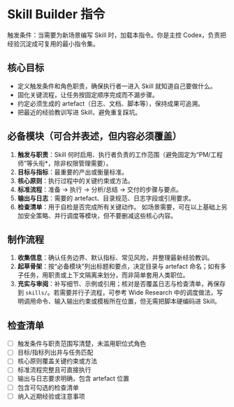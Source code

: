 # Skill Builder 指令

触发条件：当需要为新场景编写 Skill 时，加载本指令。你是主控 Codex，负责把经验沉淀成可复用的最小指令集。

## 核心目标
- 定义触发条件和角色职责，确保执行者一进入 Skill 就知道自己要做什么。
- 固化关键流程，让任务按固定顺序完成而不漏步骤。
- 约定必须生成的 artefact（日志、文档、脚本等），保持成果可追溯。
- 把最近的经验教训写进 Skill，避免重复踩坑。

## 必备模块（可合并表述，但内容必须覆盖）
1. **触发与职责**：Skill 何时启用、执行者负责的工作范围（避免固定为“PM/工程师”等头衔*，除非权限管理需要）。
2. **目标与指标**：最重要的产出或衡量标准。
3. **核心原则**：执行过程中的关键约束或方法。
4. **标准流程**：准备 → 执行 → 分析/总结 → 交付的步骤与要点。
5. **输出与日志**：需要的 artefact、目录规范、日志字段或引用要求。
6. **检查清单**：用于自检是否完成所有关键动作。
如场景需要，可在以上基础上另加安全策略、并行调度等模块，但不要删减这些核心内容。

## 制作流程
1. **收集信息**：确认任务边界、默认指标、常见风险，并整理最新经验教训。
2. **起草骨架**：按“必备模块”列出标题和要点，决定目录与 artefact 命名；如有多子任务，用职责或上下文隔离来划分，而非简单套用人类职位。
3. **充实与审阅**：补写细节、示例或引用；核对是否覆盖日志与检查清单，再保存到 `skills/`。若需要并行子流程，可参考 Wide Research 中的调度做法，写明调用命令、输入输出约束或模板所在位置，但无需把脚本硬编码进 Skill。

## 检查清单
- [ ] 触发条件与职责范围写清楚，未滥用职位式角色
- [ ] 目标/指标列出并与任务匹配
- [ ] 核心原则覆盖关键约束或方法
- [ ] 标准流程完整且可直接执行
- [ ] 输出与日志要求明确，包含 artefact 位置
- [ ] 包含可勾选的检查清单
- [ ] 纳入近期经验或注意事项
